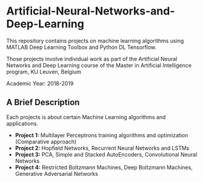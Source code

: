 # Artificial-Neural-Networks-and-Deep-Learning

This repository contains projects on machine learning algorithms using MATLAB Deep Learning Toolbox and Python DL Tensorflow. 

Those projects involve individual work as part of the Artificial Neural Networks and Deep Learning course of the Master in Artificial Intelligence program, KU Leuven, Belgium

Academic Year: 2018-2019

## A Brief Description 
Each projects is about certain Machine Learning algorithms and applications.

* **Project 1:** Multilayer Perceptrons training algorithms and optimization (Comparative approach)
* **Project 2:** Hopfield Networks, Recurrent Neural Networks and LSTMs
* **Project 3:** PCA, Simple and Stacked AutoEncoders, Convolutional Neural Networks
* **Project 4:** Restricted Boltzmann Machines, Deep Boltzmann Machines, Generative Adversarial Networks


